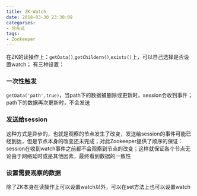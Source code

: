```yaml
---
title: ZK-Watch
date: 2018-03-30 23:30:09
categories:
- 分布式
tags:
- Zookeeper
---  
```


在ZK的读操作上：`getData()`,`getChildern()`,`exists()`上，可以自己选择是否设置watch；
有三种设置：
### 一次性触发  
`getData('path',true)`，当path下的数据被删除或更新时，session会收到事件；path下的数据再次更新时，不会发送  
### 发送给session  
这种方式是异步的，也就是观察的节点发生了改变，发送给session的事件可能已经到达，但是节点本身的改变还未完成；对此Zookeeper提供了顺序的保证：session在收到watch事件之前都不会观察到节点的改变；这样就保证各个节点无论由于网络延时或是其他因素，最终看到数据的一致性  
### 设置需要观察的数据  
除了ZK本身在读操作上可以设置watch以外，可以在set方法上也可以设置watch
